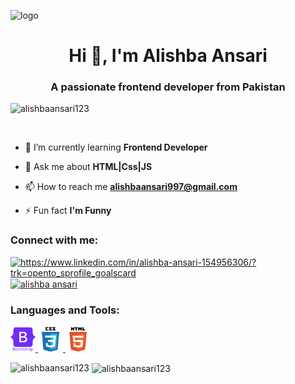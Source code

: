  ![logo](https://github.com/alishbaansari123/alishbaansari123/blob/main/github%20banner.png)
  <h1 align="center">Hi 👋, I'm Alishba Ansari</h1>
<h3 align="center">A passionate frontend developer from Pakistan</h3>

<p align="left"> <img src="https://komarev.com/ghpvc/?username=alishbaansari123&label=Profile%20views&color=0e75b6&style=flat" alt="alishbaansari123" /> </p>

<img src="" alt="">

- 🌱 I’m currently learning **Frontend Developer**

- 💬 Ask me about **HTML|Css|JS**

- 📫 How to reach me **alishbaansari997@gmail.com**

- ⚡ Fun fact **I'm Funny**

<h3 align="left">Connect with me:</h3>
<p align="left">
<a href="https://linkedin.com/in/https://www.linkedin.com/in/alishba-ansari-154956306/?trk=opento_sprofile_goalscard" target="blank"><img align="center" src="https://raw.githubusercontent.com/rahuldkjain/github-profile-readme-generator/master/src/images/icons/Social/linked-in-alt.svg" alt="https://www.linkedin.com/in/alishba-ansari-154956306/?trk=opento_sprofile_goalscard" height="30" width="40" /></a>
<a href="https://fb.com/alishba ansari" target="blank"><img align="center" src="https://raw.githubusercontent.com/rahuldkjain/github-profile-readme-generator/master/src/images/icons/Social/facebook.svg" alt="alishba ansari" height="30" width="40" /></a>
</p>

<h3 align="left">Languages and Tools:</h3>
<p align="left"> <a href="https://getbootstrap.com" target="_blank" rel="noreferrer"> <img src="https://raw.githubusercontent.com/devicons/devicon/master/icons/bootstrap/bootstrap-plain-wordmark.svg" alt="bootstrap" width="40" height="40"/> </a> <a href="https://www.w3schools.com/css/" target="_blank" rel="noreferrer"> <img src="https://raw.githubusercontent.com/devicons/devicon/master/icons/css3/css3-original-wordmark.svg" alt="css3" width="40" height="40"/> </a> <a href="https://www.w3.org/html/" target="_blank" rel="noreferrer"> <img src="https://raw.githubusercontent.com/devicons/devicon/master/icons/html5/html5-original-wordmark.svg" alt="html5" width="40" height="40"/> </a> </p>

<p><img align="left" src="https://github-readme-stats.vercel.app/api/top-langs?username=alishbaansari123&show_icons=true&locale=en&layout=compact" alt="alishbaansari123" /></p>

<p>&nbsp;<img align="center" src="https://github-readme-stats.vercel.app/api?username=alishbaansari123&show_icons=true&locale=en" alt="alishbaansari123" /></p>
